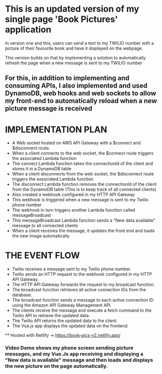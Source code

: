 # This is an updated version of my single page 'Book Pictures' application

In version one and this, users can send a text to my TWILIO number with a picture of their favourite book and have it displayed on the webpage.

This version builds on that by implementing a solution to automatically refresh the page when a new message is sent to my TWILIO number

## For this, in addition to implementing and consuming APIs, I also implemented and used DynamoDB, web hooks and web sockets to allow my front-end to automatically reload when a new picture message is received

# IMPLEMENTATION PLAN

- A Web socket hosted on AWS API Gateway with a $connect and $disconnect route.
- When a client connects to the web socket, the $connect route triggers the associated Lambda function
- The connect Lambda function takes the connectionId of the client and stores it in a DynamoDB table
- When a client disconnects from the web socket, the $disconnect route triggers the associated Lambda function
- The disconnect Lambda function removes the connectionId of the client from the DynamoDB table (This is to keep track of all connected clients)
- Also created a webhook configured in my HTTP API Gateway
- This webhook is triggered when a new message is sent to my Twilio phone number
- The webhook in turn triggers another Lambda function called messageBroadcast
- This messageBroadcast Lambda function sends a "New data available" message to all connected clients
- When a client receives the message, it updates the front end and loads the new image automatically

# THE EVENT FLOW

- Twilio receives a message sent to my Twilio phone number.
- Twilio sends an HTTP request to the webhook configured in my HTTP API Gateway.
- The HTTP API Gateway forwards the request to my broadcast function.
- The broadcast function retrieves all active connection IDs from the database.
- The broadcast function sends a message to each active connection ID using the Amazon API Gateway Management API.
- The clients receive the message and execute a fetch command to the Twilio API to retrieve the updated data.
- The Twilio API returns the updated data to the client.
- The Vue.js app displays the updated data on the frontend.

\*\* Hosted with Netlify -> https://book-pics-v2.netlify.app/

### Video Demo shows my phone screen sending picture messages, and my Vue.Js app receiving and displaying a "New data is available" message and then loads and displays the new picture on the page automatically.
